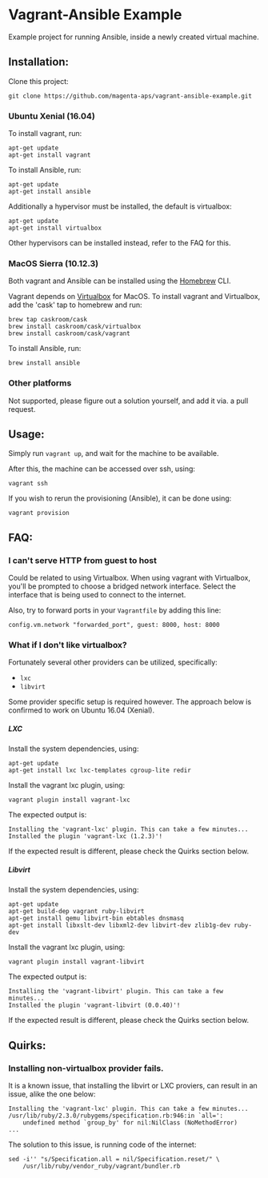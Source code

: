Vagrant-Ansible Example
=======================

Example project for running Ansible, inside a newly created virtual machine.

## Installation:

Clone this project:

    git clone https://github.com/magenta-aps/vagrant-ansible-example.git


### Ubuntu Xenial (16.04)

To install vagrant, run:

    apt-get update
    apt-get install vagrant

To install Ansible, run:

    apt-get update
    apt-get install ansible
    
Additionally a hypervisor must be installed, the default is virtualbox:

    apt-get update
    apt-get install virtualbox
    
Other hypervisors can be installed instead, refer to the FAQ for this.


### MacOS Sierra (10.12.3)

Both vagrant and Ansible can be installed using the [Homebrew](https://brew.sh/) CLI.

Vagrant depends on [Virtualbox](https://www.virtualbox.org/) for MacOS.
To install vagrant and Virtualbox, add the 'cask' tap to homebrew and run:

    brew tap caskroom/cask
    brew install caskroom/cask/virtualbox
    brew install caskroom/cask/vagrant

To install Ansible, run:

    brew install ansible


### Other platforms

Not supported, please figure out a solution yourself, and add it via. a pull
request.


## Usage:

Simply run `vagrant up`, and wait for the machine to be available.

After this, the machine can be accessed over ssh, using:

    vagrant ssh

If you wish to rerun the provisioning (Ansible), it can be done using:

    vagrant provision

## FAQ:

### I can't serve HTTP from guest to host

Could be related to using Virtualbox. When using vagrant with Virtualbox, you'll be prompted to choose a bridged network interface. Select the interface that is being used to connect to the internet.

Also, try to forward ports in your `Vagrantfile` by adding this line:

    config.vm.network "forwarded_port", guest: 8000, host: 8000
    

### What if I don't like virtualbox?

Fortunately several other providers can be utilized, specifically:
* `lxc`
* `libvirt`

Some provider specific setup is required however. The approach below is
confirmed to work on Ubuntu 16.04 (Xenial).

##### LXC

Install the system dependencies, using:

    apt-get update
    apt-get install lxc lxc-templates cgroup-lite redir

Install the vagrant lxc plugin, using:

    vagrant plugin install vagrant-lxc

The expected output is:

    Installing the 'vagrant-lxc' plugin. This can take a few minutes...
    Installed the plugin 'vagrant-lxc (1.2.3)'!

If the expected result is different, please check the Quirks section below.

##### Libvirt

Install the system dependencies, using:

    apt-get update
    apt-get build-dep vagrant ruby-libvirt
    apt-get install qemu libvirt-bin ebtables dnsmasq
    apt-get install libxslt-dev libxml2-dev libvirt-dev zlib1g-dev ruby-dev

Install the vagrant lxc plugin, using:

    vagrant plugin install vagrant-libvirt

The expected output is:

    Installing the 'vagrant-libvirt' plugin. This can take a few minutes...
    Installed the plugin 'vagrant-libvirt (0.0.40)'!

If the expected result is different, please check the Quirks section below.


## Quirks:
### Installing non-virtualbox provider fails.

It is a known issue, that installing the libvirt or LXC proviers, can result in
an issue, alike the one below:

    Installing the 'vagrant-lxc' plugin. This can take a few minutes...
    /usr/lib/ruby/2.3.0/rubygems/specification.rb:946:in `all=':
        undefined method `group_by' for nil:NilClass (NoMethodError)
    ...

The solution to this issue, is running code of the internet:

    sed -i'' "s/Specification.all = nil/Specification.reset/" \
        /usr/lib/ruby/vendor_ruby/vagrant/bundler.rb


